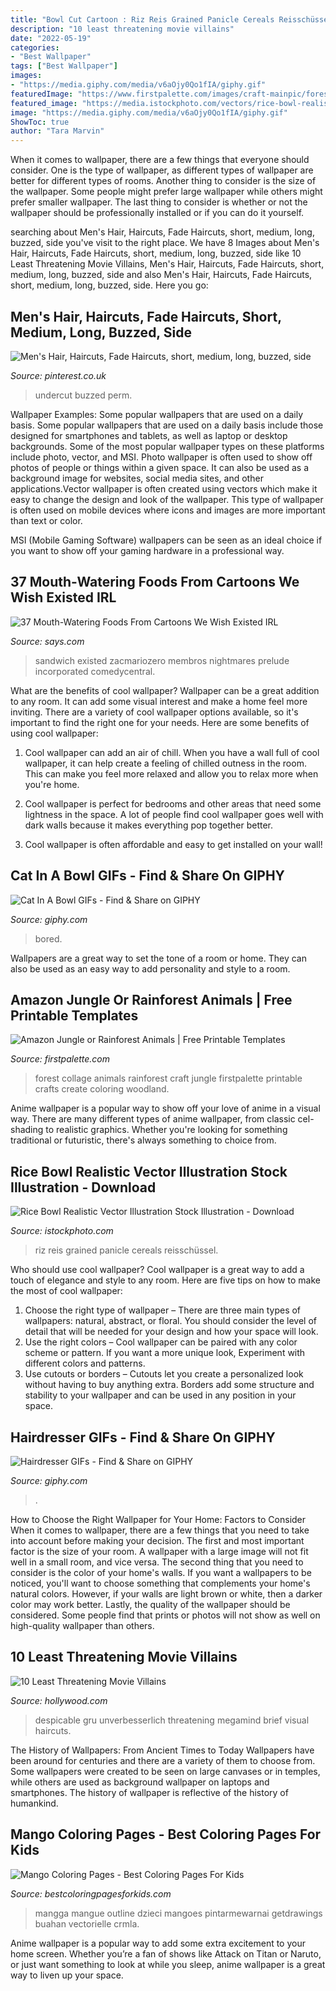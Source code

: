 ```yaml
---
title: "Bowl Cut Cartoon : Riz Reis Grained Panicle Cereals Reisschüssel"
description: "10 least threatening movie villains"
date: "2022-05-19"
categories:
- "Best Wallpaper"
tags: ["Best Wallpaper"]
images:
- "https://media.giphy.com/media/v6aOjy0Qo1fIA/giphy.gif"
featuredImage: "https://www.firstpalette.com/images/craft-mainpic/forestcollage-main.jpg"
featured_image: "https://media.istockphoto.com/vectors/rice-bowl-realistic-vector-illustration-vector-id947519394"
image: "https://media.giphy.com/media/v6aOjy0Qo1fIA/giphy.gif"
ShowToc: true
author: "Tara Marvin"
---
```



When it comes to wallpaper, there are a few things that everyone should consider. One is the type of wallpaper, as different types of wallpaper are better for different types of rooms. Another thing to consider is the size of the wallpaper. Some people might prefer large wallpaper while others might prefer smaller wallpaper. The last thing to consider is whether or not the wallpaper should be professionally installed or if you can do it yourself.

	

		
searching about Men&#039;s Hair, Haircuts, Fade Haircuts, short, medium, long, buzzed, side you've visit to the right place. We have 8 Images about Men&#039;s Hair, Haircuts, Fade Haircuts, short, medium, long, buzzed, side like 10 Least Threatening Movie Villains, Men&#039;s Hair, Haircuts, Fade Haircuts, short, medium, long, buzzed, side and also Men&#039;s Hair, Haircuts, Fade Haircuts, short, medium, long, buzzed, side. Here you go:
		
    
## Men&#039;s Hair, Haircuts, Fade Haircuts, Short, Medium, Long, Buzzed, Side

<img loading=lazy src="https://i.pinimg.com/736x/bf/14/10/bf141058708f219042dd827d760a1d9c.jpg" onerror="this.onerror=null;this.src='https://tse1.mm.bing.net/th?id=OIP.fqpjnDi3J4P-WLAqTBfZOAHaHa&amp;pid=15.1';" alt="Men&#039;s Hair, Haircuts, Fade Haircuts, short, medium, long, buzzed, side">

_Source: pinterest.co.uk_

>undercut buzzed perm. 

	

Wallpaper Examples: Some popular wallpapers that are used on a daily basis.
Some popular wallpapers that are used on a daily basis include those designed for smartphones and tablets, as well as laptop or desktop backgrounds. Some of the most popular wallpaper types on these platforms include photo, vector, and MSI. 
Photo wallpaper is often used to show off photos of people or things within a given space. It can also be used as a background image for websites, social media sites, and other applications.Vector wallpaper is often created using vectors which make it easy to change the design and look of the wallpaper. This type of wallpaper is often used on mobile devices where icons and images are more important than text or color. 

MSI (Mobile Gaming Software) wallpapers can be seen as an ideal choice if you want to show off your gaming hardware in a professional way.

    
## 37 Mouth-Watering Foods From Cartoons We Wish Existed IRL

<img loading=lazy src="https://images.says.com/uploads/story_source/source_image/570482/2a25.gif" onerror="this.onerror=null;this.src='https://tse2.mm.bing.net/th?id=OIP.eGDJWW7DApakNaqRr7NcjQHaFj&amp;pid=15.1';" alt="37 Mouth-Watering Foods From Cartoons We Wish Existed IRL">

_Source: says.com_

>sandwich existed zacmariozero membros nightmares prelude incorporated comedycentral. 

	

What are the benefits of cool wallpaper?
Wallpaper can be a great addition to any room. It can add some visual interest and make a home feel more inviting. There are a variety of cool wallpaper options available, so it's important to find the right one for your needs. Here are some benefits of using cool wallpaper: 
1. Cool wallpaper can add an air of chill. When you have a wall full of cool wallpaper, it can help create a feeling of chilled outness in the room. This can make you feel more relaxed and allow you to relax more when you're home. 

2. Cool wallpaper is perfect for bedrooms and other areas that need some lightness in the space. A lot of people find cool wallpaper goes well with dark walls because it makes everything pop together better. 

3. Cool wallpaper is often affordable and easy to get installed on your wall!

    
## Cat In A Bowl GIFs - Find &amp; Share On GIPHY

<img loading=lazy src="https://media.giphy.com/media/v6aOjy0Qo1fIA/giphy.gif" onerror="this.onerror=null;this.src='https://tse2.mm.bing.net/th?id=OIP.Q6TOXUXbXBn-naJOkGDsxAHaIP&amp;pid=15.1';" alt="Cat In A Bowl GIFs - Find &amp; Share on GIPHY">

_Source: giphy.com_

>bored. 

	

Wallpapers are a great way to set the tone of a room or home. They can also be used as an easy way to add personality and style to a room.

    
## Amazon Jungle Or Rainforest Animals | Free Printable Templates

<img loading=lazy src="https://www.firstpalette.com/images/craft-mainpic/forestcollage-main.jpg" onerror="this.onerror=null;this.src='https://tse2.mm.bing.net/th?id=OIP.HrSoZZk1hdwTDyuk9_iBiQHaE8&amp;pid=15.1';" alt="Amazon Jungle or Rainforest Animals | Free Printable Templates">

_Source: firstpalette.com_

>forest collage animals rainforest craft jungle firstpalette printable crafts create coloring woodland. 

	

Anime wallpaper is a popular way to show off your love of anime in a visual way. There are many different types of anime wallpaper, from classic cel-shading to realistic graphics. Whether you're looking for something traditional or futuristic, there's always something to choice from.

    
## Rice Bowl Realistic Vector Illustration Stock Illustration - Download

<img loading=lazy src="https://media.istockphoto.com/vectors/rice-bowl-realistic-vector-illustration-vector-id947519394" onerror="this.onerror=null;this.src='https://tse4.mm.bing.net/th?id=OIP.b76Bnaw0JPzaLROj9KdxnQHaHa&amp;pid=15.1';" alt="Rice Bowl Realistic Vector Illustration Stock Illustration - Download">

_Source: istockphoto.com_

>riz reis grained panicle cereals reisschüssel. 

	

Who should use cool wallpaper?
Cool wallpaper is a great way to add a touch of elegance and style to any room. Here are five tips on how to make the most of cool wallpaper: 
1) Choose the right type of wallpaper – There are three main types of wallpapers: natural, abstract, or floral. You should consider the level of detail that will be needed for your design and how your space will look. 
2) Use the right colors – Cool wallpaper can be paired with any color scheme or pattern. If you want a more unique look, Experiment with different colors and patterns. 
3) Use cutouts or borders – Cutouts let you create a personalized look without having to buy anything extra. Borders add some structure and stability to your wallpaper and can be used in any position in your space.

    
## Hairdresser GIFs - Find &amp; Share On GIPHY

<img loading=lazy src="https://media1.giphy.com/media/VejFfVg8Omf8XcipRe/giphy.gif" onerror="this.onerror=null;this.src='https://tse4.mm.bing.net/th?id=OIP.Y71u04Tiei6ZaFOFX3RLJwHaHa&amp;pid=15.1';" alt="Hairdresser GIFs - Find &amp; Share on GIPHY">

_Source: giphy.com_

>. 

	

How to Choose the Right Wallpaper for Your Home: Factors to Consider
When it comes to wallpaper, there are a few things that you need to take into account before making your decision. The first and most important factor is the size of your room. A wallpaper with a large image will not fit well in a small room, and vice versa. 
The second thing that you need to consider is the color of your home's walls. If you want a wallpapers to be noticed, you'll want to choose something that complements your home's natural colors. However, if your walls are light brown or white, then a darker color may work better. 
Lastly, the quality of the wallpaper should be considered. Some people find that prints or photos will not show as well on high-quality wallpaper than others.

    
## 10 Least Threatening Movie Villains

<img loading=lazy src="https://www.media4.hw-static.com/wp-content/uploads/Vector-Despicable-Me-Universal-Everett-052015.jpg" onerror="this.onerror=null;this.src='https://tse2.mm.bing.net/th?id=OIP._g_eujcHsgVzGP6AcK_yjAHaE8&amp;pid=15.1';" alt="10 Least Threatening Movie Villains">

_Source: hollywood.com_

>despicable gru unverbesserlich threatening megamind brief visual haircuts. 

	

The History of Wallpapers: From Ancient Times to Today
Wallpapers have been around for centuries and there are a variety of them to choose from. Some wallpapers were created to be seen on large canvases or in temples, while others are used as background wallpaper on laptops and smartphones. The history of wallpaper is reflective of the history of humankind.

    
## Mango Coloring Pages - Best Coloring Pages For Kids

<img loading=lazy src="https://www.bestcoloringpagesforkids.com/wp-content/uploads/2020/02/Happy-Mango-Coloring-Page-768x768.png" onerror="this.onerror=null;this.src='https://tse2.mm.bing.net/th?id=OIP.jEflnbTLcfNE8s8TlbIPJwHaHa&amp;pid=15.1';" alt="Mango Coloring Pages - Best Coloring Pages For Kids">

_Source: bestcoloringpagesforkids.com_

>mangga mangue outline dzieci mangoes pintarmewarnai getdrawings buahan vectorielle crmla. 

	

Anime wallpaper is a popular way to add some extra excitement to your home screen. Whether you’re a fan of shows like Attack on Titan or Naruto, or just want something to look at while you sleep, anime wallpaper is a great way to liven up your space.

